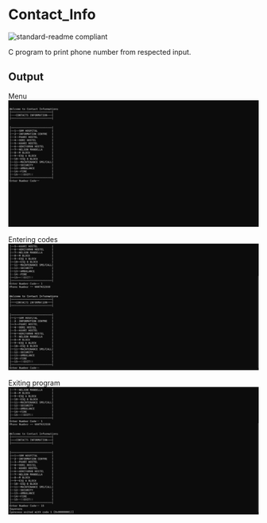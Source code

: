 # Contact_Info        
![standard-readme compliant](https://img.shields.io/badge/Contact__info-Standard-brightgreen)

C program to print phone number from respected input.

## Output

Menu
![start.png](https://github.com/ShivanshGuleria/Contact_Info/blob/37ac644a6ae8b01bfcc8eb8ec6be5343cc85f5e4/.images/start.png)

Entering codes
![enteringcode.png](https://github.com/ShivanshGuleria/Contact_Info/blob/37ac644a6ae8b01bfcc8eb8ec6be5343cc85f5e4/.images/enteringcode.png)

Exiting program
![exiting program.png](https://github.com/ShivanshGuleria/Contact_Info/blob/37ac644a6ae8b01bfcc8eb8ec6be5343cc85f5e4/.images/exiting%20program.png)







 
